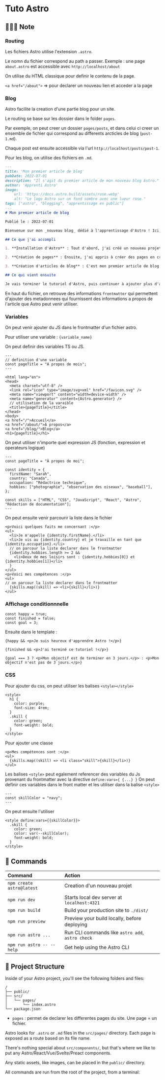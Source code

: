# Tuto Astro

## 👨🏻‍💻 Note

### Routing
Les fichiers Astro utilise l'extension `.astro`.

Le nomn du fichier correspond au path a passer.
Exemple : une page `about.astro` est accessible avec `http://localhost/about`

On utilise du HTML classique pour definir le contenu de la page.

`<a href="/about">` => pour declarer un nouveau lien et acceder a la page

### Blog

Astro facilite la creation d'une partie blog pour un site.

Le routing se base sur les dossier dans le folder `pages`. 

Par exemple, on peut creer un dossier `pages/posts`, et dans celui ci creer un ensemble de fichier qui correspond au differents arcticles de blog (`post-1.md`).


Chaque post est ensuite accessible via l'url `http://localhost/posts/post-1`.

Pour les blog, on utilise des fichiers en `.md`.

```md
---
title: 'Mon premier article de blog'
pubDate: 2022-07-01
description: "Il s'agit du premier article de mon nouveau blog Astro."
author: 'Apprenti Astro'
image:
    url: 'https://docs.astro.build/assets/rose.webp'
    alt: "Le logo Astro sur un fond sombre avec une lueur rose."
tags: ["astro", "blogging", "apprentissage en public"]
---
# Mon premier article de blog

Publié le : 2022-07-01

Bienvenue sur mon _nouveau blog_ dédié à l'apprentissage d'Astro ! Ici, je vais partager mon parcours d'apprentissage en créant un nouveau site web.

## Ce que j'ai accompli

1. **Installation d'Astro** : Tout d'abord, j'ai créé un nouveau projet Astro et configuré mes comptes en ligne.

2. **Création de pages** : Ensuite, j'ai appris à créer des pages en créant de nouveaux fichiers `.astro` et en les plaçant dans le dossier `src/pages/`.

3. **Création d'articles de blog** : C'est mon premier article de blog ! J'ai maintenant des pages Astro et des articles en Markdown !

## Ce qui vient ensuite

Je vais terminer le tutoriel d'Astro, puis continuer à ajouter plus d'articles. Restez à l'écoute pour en savoir plus.
```
En haut du fichier, on retrouve des informations `frontmatter` qui permettent d'ajouter des metadonnees qui fournissent des informations a propos de l'article que Astro peut venir utiliser.

### Variables

On peut venir ajouter du JS dans le frontmatter d'un fichier astro.

Pour utiliser une variable : `{variable_name}`

On peut definir des variables TS ou JS.
```astro
---
// definition d'une variable
const pageTitle = "A propos de mois";
---

<html lang="en">
<head>
  <meta charset="utf-8" />
  <link rel="icon" type="image/svg+xml" href="/favicon.svg" />
  <meta name="viewport" content="width=device-width" />
  <meta name="generator" content={Astro.generator} />
  // utilisation de la varaible
  <title>{pageTitle}</title>
</head>
<body>
<a href="/">Accueil</a>
<a href="/about/">À propos</a>
<a href="/blog/">Blog</a>
<h1>{pageTitle}</h1>
```

On peut utiliser n'importe quel expression JS (fonction, expression et operateurs logique)

```astro 
---
const pageTitle = "À propos de moi";

const identity = {
  firstName: "Sarah",
  country: "Canada",
  occupation: "Rédactrice technique",
  hobbies: ["photographie", "observation des oiseaux", "baseball"],
};

const skills = ["HTML", "CSS", "JavaScript", "React", "Astro", "Rédaction de documentation"];
---
```
On peut ensuite venir parcourir la liste dans le fichier 

```astro
<p>Voici quelques faits me concernant :</p>
<ul>
  <li>Je m'appelle {identity.firstName}.</li>
  <li>Je vis au {identity.country} et je travaille en tant que {identity.occupation}.</li>
  // on parcour la liste declarer dans le frontmatter
  {identity.hobbies.length >= 2 &&
    <li>Deux de mes loisirs sont : {identity.hobbies[0]} et {identity.hobbies[1]}</li>
  }
</ul>
<p>Voici mes compétences :</p>
<ul>
// on parcour la liste declarer dans le frontmatter
  {skills.map((skill) => <li>{skill}</li>)}
</ul>
```


### Affichage conditionnnelle

```astro
const happy = true;
const finished = false;
const goal = 3;
```

Ensuite dans le template :

```astro 
{happy && <p>Je suis heureux d'apprendre Astro !</p>}

{finished && <p>J'ai terminé ce tutoriel !</p>}

{goal === 3 ? <p>Mon objectif est de terminer en 3 jours.</p> : <p>Mon objectif n'est pas de 3 jours.</p>}
```






### CSS

Pour ajouter du css, on peut utiliser les balises `<style></style>`

```astro
<style>
  h1 {
    color: purple;
    font-size: 4rem;
  }
  .skill {
    color: green;
    font-weight: bold;
  }
</style>
```

Pour ajouter une classe
```astro
<p>Mes compétences sont :</p>
<ul>
  {skills.map((skill) => <li class="skill">{skill}</li>)}
</ul>
```

Les balises `<style>` peut egalement referencer des variables du Js provenant du frontmatter avec la directive `define:vars={ {...} }`
On peut definir ces variables dans le front matter et les utiliser dans la balise `<style>`

```astro
---
const skillColor = "navy";
---
```

On peut ensuite l'utiliser 

```astro 
<style define:vars={{skillColor}}>
  .skill {
    color: green;
    color: var(--skillColor);
    font-weight: bold;
  }
</style>
```

## 🧞 Commands

| Command                  | Action                                           |
|:-------------------------|:-------------------------------------------------|
| `npm create astro@latest` | Creation d'un nouveau projet                     |
|                          |                           |
| `npm run dev`            | Starts local dev server at `localhost:4321`      |
| `npm run build`          | Build your production site to `./dist/`          |
| `npm run preview`        | Preview your build locally, before deploying     |
| `npm run astro ...`      | Run CLI commands like `astro add`, `astro check` |
| `npm run astro -- --help` | Get help using the Astro CLI                     |








## 🚀 Project Structure

Inside of your Astro project, you'll see the following folders and files:

```text
/
├── public/
├── src/
│   └── pages/
│       └── index.astro
└── package.json
```
- `pages` : permet de declarer les differentes pages du site. Une page = un fichier.










Astro looks for `.astro` or `.md` files in the `src/pages/` directory. Each page is exposed as a route based on its file name.

There's nothing special about `src/components/`, but that's where we like to put any Astro/React/Vue/Svelte/Preact components.

Any static assets, like images, can be placed in the `public/` directory.



All commands are run from the root of the project, from a terminal:





